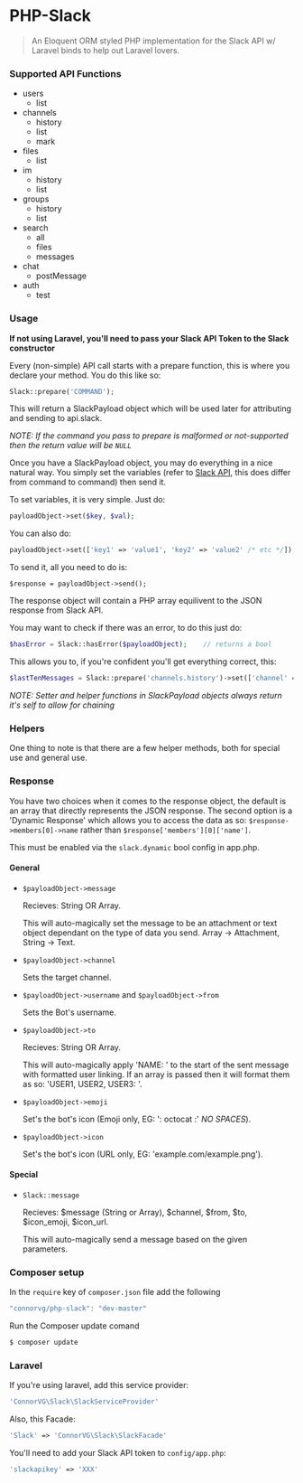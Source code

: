 PHP-Slack
=========

> An Eloquent ORM styled PHP implementation for the Slack API w/ Laravel binds to help out Laravel lovers.

### Supported API Functions

* users
	* list
* channels
	* history
	* list
	* mark
* files
	* list
* im
	* history
	* list
* groups
	* history
	* list
* search
	* all
	* files
	* messages
* chat
	* postMessage
* auth
	* test

### Usage

**If not using Laravel, you'll need to pass your Slack API Token to the Slack constructor**

Every (non-simple) API call starts with a prepare function, this is where you declare your method. You do this like so:
```php
Slack::prepare('COMMAND');
```

This will return a SlackPayload object which will be used later for attributing and sending to api.slack.

*NOTE: If the command you pass to prepare is malformed or not-supported then the return value will be `NULL`*

Once you have a SlackPayload object, you may do everything in a nice natural way. You simply set the variables (refer to [Slack API](https://api.slack.com/), this does differ from command to command) then send it.

To set variables, it is very simple. Just do:
```php
payloadObject->set($key, $val);
```

You can also do:
```php
payloadObject->set(['key1' => 'value1', 'key2' => 'value2' /* etc */]);
```

To send it, all you need to do is:
```
$response = payloadObject->send();
```

The response object will contain a PHP array equilivent to the JSON response from Slack API.

You may want to check if there was an error, to do this just do:
```php
$hasError = Slack::hasError($payloadObject);	// returns a bool
```

This allows you to, if you're confident you'll get everything correct, this:
```php
$lastTenMessages = Slack::prepare('channels.history')->set(['channel' => 'CHANNEL_CODE', 'count' => 10])->send();
```

*NOTE: Setter and helper functions in SlackPayload objects always return it's self to allow for chaining*

### Helpers

One thing to note is that there are a few helper methods, both for special use and general use.

### Response

You have two choices when it comes to the response object, the default is an array that directly represents the JSON response. The second option is a 'Dynamic Response' which allows you to access the data as so: `$response->members[0]->name` rather than `$response['members'][0]['name']`.

This must be enabled via the `slack.dynamic` bool config in app.php.

#### General

* `$payloadObject->message`

	Recieves: String OR Array.

	This will auto-magically set the message to be an attachment or text object dependant on the type of data you send. Array -> Attachment, String -> Text.
* `$payloadObject->channel`

	Sets the target channel.
* `$payloadObject->username` and `$payloadObject->from`

	Sets the Bot's username.
* `$payloadObject->to`

	Recieves: String OR Array.

	This will auto-magically apply 'NAME: ' to the start of the sent message with formatted user linking. If an array is passed then it will format them as so: 'USER1, USER2, USER3: '.
* `$payloadObject->emoji`

	Set's the bot's icon (Emoji only, EG: ': octocat :' *NO SPACES*).
* `$payloadObject->icon`

	Set's the bot's icon (URL only, EG: 'example.com/example.png').

#### Special

* `Slack::message`

	Recieves: $message (String or Array), $channel, $from, $to, $icon_emoji, $icon_url.

	This will auto-magically send a message based on the given parameters.
	
### Composer setup

In the `require` key of `composer.json` file add the following
```javascript
"connorvg/php-slack": "dev-master"
```

Run the Composer update comand
```bash
$ composer update
```

### Laravel

If you're using laravel, add this service provider:
```php
'ConnorVG\Slack\SlackServiceProvider'
```

Also, this Facade:
```php
'Slack' => 'ConnorVG\Slack\SlackFacade'
```

You'll need to add your Slack API token to `config/app.php`:
```php
'slackapikey' => 'XXX'
```
